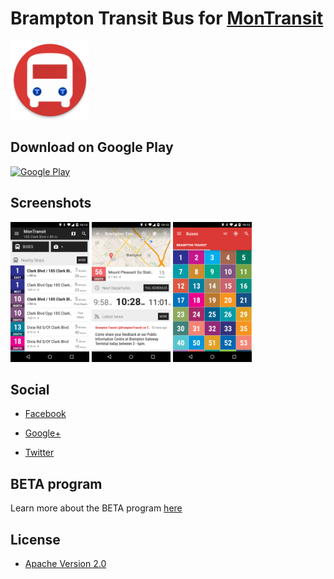 # Brampton Transit Bus for [MonTransit](https://github.com/mtransitapps/mtransit-for-android)

<img width="25%" height="25%" src="https://raw.githubusercontent.com/mtransitapps/ca-brampton-transit-bus-android/master/pub/hi-res-app-icon.png"/>

## Download on Google Play

[![Google Play](https://developer.android.com/images/brand/en_app_rgb_wo_60.png)](https://play.google.com/store/apps/details?id=org.mtransit.android.ca_brampton_transit_bus)

## Screenshots

<img width="25%" height="25%" src="https://raw.githubusercontent.com/mtransitapps/ca-brampton-transit-bus-android/master/pub/screenshot-phone-1.png"/>
<img width="25%" height="25%" src="https://raw.githubusercontent.com/mtransitapps/ca-brampton-transit-bus-android/master/pub/screenshot-phone-2.png"/>
<img width="25%" height="25%" src="https://raw.githubusercontent.com/mtransitapps/ca-brampton-transit-bus-android/master/pub/screenshot-phone-3.png"/>

## Social

* [Facebook](https://www.facebook.com/MonTransit)

* [Google+](http://gplus.to/MonTransit/)

* [Twitter](https://twitter.com/montransit)

## BETA program

Learn more about the BETA program [here](https://github.com/mtransitapps/mtransit-for-android/wiki/BETA)

## License

* [Apache Version 2.0](http://www.apache.org/licenses/LICENSE-2.0.html)
